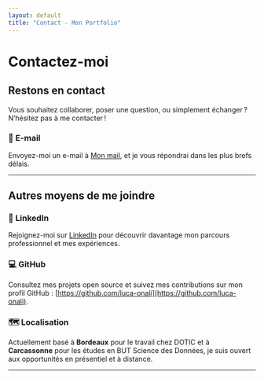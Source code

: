 ```yaml
---
layout: default
title: "Contact - Mon Portfolio"
---
```


# Contactez-moi

## Restons en contact

Vous souhaitez collaborer, poser une question, ou simplement échanger ? N’hésitez pas à me contacter !

### 📧 E-mail  
Envoyez-moi un e-mail à [Mon mail](mailto:luca.onali@etudiant.univ-perp.fr), et je vous répondrai dans les plus brefs délais.

---

## Autres moyens de me joindre

### 💼 LinkedIn  
Rejoignez-moi sur [LinkedIn](https://www.linkedin.com/in/l%C3%B9ca-onali-779ab9253/) pour découvrir davantage mon parcours professionnel et mes expériences.

### 💻 GitHub  
Consultez mes projets open source et suivez mes contributions sur mon profil GitHub : [https://github.com/luca-onali](https://github.com/luca-onali).

### 🗺️ Localisation  
Actuellement basé à **Bordeaux** pour le travail chez DOTIC et à **Carcassonne** pour les études en BUT Science des Données, je suis ouvert aux opportunités en présentiel et à distance.

---

